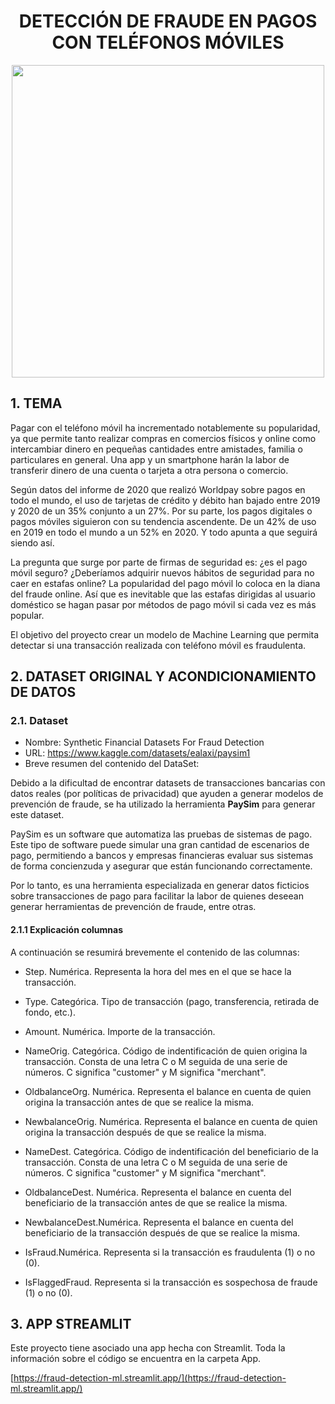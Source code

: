 <div align="center">
  <h1>DETECCIÓN DE FRAUDE EN PAGOS CON TELÉFONOS MÓVILES</h1>
  <img src="https://aniview.com/wp-content/uploads/2022/02/mobile-ad-fraud.png" width="500"/>
</div>

## 1. TEMA

Pagar con el teléfono móvil ha incrementado notablemente su popularidad, ya que permite tanto realizar compras en comercios físicos y online como intercambiar dinero en pequeñas cantidades entre amistades, familia o particulares en general. Una app y un smartphone harán la labor de transferir dinero de una cuenta o tarjeta a otra persona o comercio.

Según datos del informe de 2020 que realizó Worldpay sobre pagos en todo el mundo, el uso de tarjetas de crédito y débito han bajado entre 2019 y 2020 de un 35% conjunto a un 27%. Por su parte, los pagos digitales o pagos móviles siguieron con su tendencia ascendente. De un 42% de uso en 2019 en todo el mundo a un 52% en 2020. Y todo apunta a que seguirá siendo así.

La pregunta que surge por parte de firmas de seguridad es: ¿es el pago móvil seguro? ¿Deberíamos adquirir nuevos hábitos de seguridad para no caer en estafas online? La popularidad del pago móvil lo coloca en la diana del fraude online. Así que es inevitable que las estafas dirigidas al usuario doméstico se hagan pasar por métodos de pago móvil si cada vez es más popular.

El objetivo del proyecto crear un modelo de Machine Learning que permita detectar si una transacción realizada con teléfono móvil es fraudulenta.

## 2. DATASET ORIGINAL Y ACONDICIONAMIENTO DE DATOS

### 2.1. Dataset

- Nombre: Synthetic Financial Datasets For Fraud Detection
- URL: https://www.kaggle.com/datasets/ealaxi/paysim1
- Breve resumen del contenido del DataSet:

Debido a la dificultad de encontrar datasets de transacciones bancarias con datos reales (por políticas de privacidad) que ayuden a generar modelos de prevención de fraude, se ha utilizado la herramienta **PaySim** para generar este dataset.

PaySim es un software que automatiza las pruebas de sistemas de pago. Este tipo de software puede simular una gran cantidad de escenarios de pago, permitiendo a bancos y empresas financieras evaluar sus sistemas de forma concienzuda y asegurar que están funcionando correctamente.

Por lo tanto, es una herramienta especializada en generar datos ficticios sobre transacciones de pago para facilitar la labor de quienes deseean generar herramientas de prevención de fraude, entre otras.

#### 2.1.1 Explicación columnas

A continuación se resumirá brevemente el contenido de las columnas:

- Step. Numérica. Representa la hora del mes en el que se hace la transacción.

- Type. Categórica. Tipo de transacción (pago, transferencia, retirada de fondo, etc.).

- Amount. Numérica. Importe de la transacción.

- NameOrig. Categórica. Código de indentificación de quien origina la transacción. Consta de una letra C o M seguida de una serie de números. C significa "customer" y M significa "merchant".

- OldbalanceOrg. Numérica. Representa el balance en cuenta de quien origina la transacción antes de que se realice la misma.

- NewbalanceOrig. Numérica. Representa el balance en cuenta de quien origina la transacción después de que se realice la misma.

- NameDest. Categórica. Código de indentificación del beneficiario de la transacción. Consta de una letra C o M seguida de una serie de números. C significa "customer" y M significa "merchant".

- OldbalanceDest. Numérica. Representa el balance en cuenta del beneficiario de la transacción antes de que se realice la misma.

- NewbalanceDest.Numérica. Representa el balance en cuenta del beneficiario de la transacción después de que se realice la misma.

- IsFraud.Numérica. Representa si la transacción es fraudulenta (1) o no (0).

- IsFlaggedFraud. Representa si la transacción es sospechosa de fraude (1) o no (0).

## 3. APP STREAMLIT

Este proyecto tiene asociado una app hecha con Streamlit. Toda la información sobre el código se encuentra en la carpeta App. 

[https://fraud-detection-ml.streamlit.app/](https://fraud-detection-ml.streamlit.app/)
